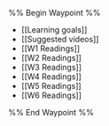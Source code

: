 %% Begin Waypoint %%
- [[Learning goals]]
- [[Suggested videos]]
- [[W1 Readings]]
- [[W2 Readings]]
- [[W3 Readings]]
- [[W4 Readings]]
- [[W5 Readings]]
- [[W6 Readings]]

%% End Waypoint %%